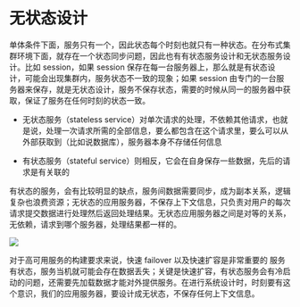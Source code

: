 # 无状态设计

单体条件下面，服务只有一个，因此状态每个时刻也就只有一种状态。在分布式集群环境下面，就存在一个状态同步问题，因此也有有状态服务设计和无状态服务设计。比如 session，如果 session 保存在每一台服务器上，那么就是有状态设计，可能会出现集群内，服务状态不一致的现象；如果 session 由专门的一台服务器来保存，就是无状态设计，服务不保存状态，需要的时候从同一的服务器中获取，保证了服务在任何时刻的状态一致。

- 无状态服务（stateless service）对单次请求的处理，不依赖其他请求，也就是说，处理一次请求所需的全部信息，要么都包含在这个请求里，要么可以从外部获取到（比如说数据库），服务器本身不存储任何信息

- 有状态服务（stateful service）则相反，它会在自身保存一些数据，先后的请求是有关联的

有状态的服务，会有比较明显的缺点，服务间数据需要同步，成为副本关系，逻辑复杂也浪费资源；无状态的应用服务器，不保存上下文信息，只负责对用户的每次请求提交数据进行处理然后返回处理结果。无状态应用服务器之间是对等的关系，无依赖，请求到哪个服务器，处理结果都一样的。

![](https://assets.ng-tech.icu/item/20230418155647.png)

对于高可用服务的构建要求来说，快速 failover 以及快速扩容是非常重要的 服务有状态，服务当机就可能会存在数据丢失；关键是快速扩容，有状态服务会有冷启动的问题，还需要先加载数据才能对外提供服务。在进行系统设计时，时刻要有这个意识，我们的应用服务器，要设计成无状态，不保存任何上下文信息。
